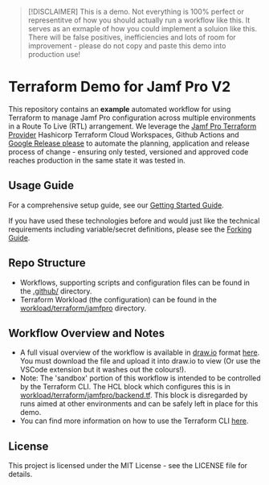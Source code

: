 
> [!DISCLAIMER]
> This is a demo. Not everything is 100% perfect or representitve of how you should actually run a workflow like this. It serves as an exmaple of how you could implement a soluion like this.
> There will be false positives, inefficiencies and lots of room for improvement - please do not copy and paste this demo into production use! 

# Terraform Demo for Jamf Pro V2

This repository contains an **example** automated workflow for using Terraform to manage Jamf Pro configuration across multiple environments in a Route To Live (RTL) arrangement. We leverage the [Jamf Pro Terraform Provider](https://github.com/deploymenttheory/terraform-provider-jamfpro) Hashicorp Terraform Cloud Workspaces, Github Actions and  [Google Release please](https://github.com/googleapis/release-please) to automate the planning, application and release process of change - ensuring only tested, versioned and approved code reaches production in the same state it was tested in.


## Usage Guide

For a comprehensive setup guide, see our [Getting Started Guide](./docs/getting-started.md).

If you have used these technologies before and would just like the technical requirements including variable/secret definitions, please see the [Forking Guide](./docs/forking-guide.md).

## Repo Structure

- Workflows, supporting scripts and configuration files can be found in the [.github/](./.github/) directory.
- Terraform Workload (the configuration) can be found in the [workload/terraform/jamfpro](./workload/terraform/jamfpro/) directory.

## Workflow Overview and Notes

- A full visual overview of the workflow is available in [draw.io](https://draw.io) format [here](./Workflow%20Diagram.drawio). You must download the file and upload it into draw.io to view (Or use the VSCode extension but it washes out the colours!).
- Note: The 'sandbox' portion of this workflow is intended to be controlled by the Terraform CLI. The HCL block which configures this is in [workload/terraform/jamfpro/backend.tf](/workload/terraform/jamfpro/backend.tf). This block is disregarded by runs aimed at other environments and can be safely left in place for this demo. 
- You can find more information on how to use the Terraform CLI [here](https://developer.hashicorp.com/terraform/cli/commands).

## License
This project is licensed under the MIT License - see the LICENSE file for details.